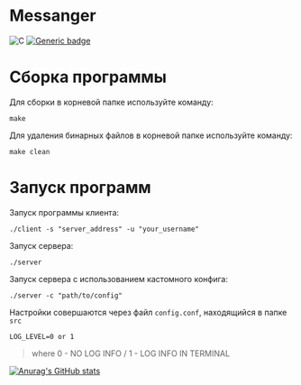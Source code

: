 # Messanger

![C](https://img.shields.io/badge/C-Solutions-blue.svg?style=flat&logo=c%2B%2B)
[![Generic badge](https://img.shields.io/badge/Develop-In_progress-yellow.svg)](https://shields.io/)
# Сборка программы

Для сборки в корневой папке используйте команду:

`make`

Для удаления бинарных файлов в корневой папке используйте команду:

`make clean`

# Запуск программ

Запуск программы клиента:

`./client -s "server_address" -u "your_username"`

Запуск сервера:

`./server`

Запуск сервера с использованием кастомного конфига:

`./server -c "path/to/config"`

Настройки совершаются через файл `config.conf`, находящийся в папке `src`

`LOG_LEVEL=0 or 1`

> where 0 - NO LOG INFO / 1 - LOG INFO IN TERMINAL


[![Anurag's GitHub stats](https://github-readme-stats.vercel.app/api?username=alehanter337)](https://github.com/alehanter337/github-readme-stats)
